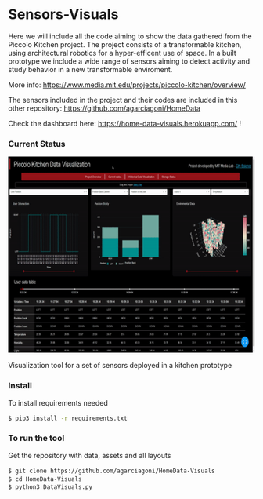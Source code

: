 # Sensors-Visuals
Here we will include all the code aiming to show the data gathered from the Piccolo Kitchen project. 
The project consists of a transformable kitchen, using architectural robotics for a hyper-efficent use of space.
In a built prototype we include a wide range of sensors aiming to detect activity and study behavior in a new transformable enviroment.   

More info: https://www.media.mit.edu/projects/piccolo-kitchen/overview/

The sensors included in the project and their codes are included in this other repository: https://github.com/agarciagoni/HomeData

Check the dashboard here: https://home-data-visuals.herokuapp.com/ !
### Current Status ###
<p align="center">
  <img src="https://github.com/agarciagoni/HomeData-Visuals/blob/master/Status/status.gif" width="700" height="400">
  </p>
Visualization tool for a set of sensors deployed in a kitchen prototype 

### Install ###
To install requirements needed
```bash
$ pip3 install -r requirements.txt
```

### To run the tool ###
Get the repository with data, assets and all layouts
```bash
$ git clone https://github.com/agarciagoni/HomeData-Visuals
$ cd HomeData-Visuals
$ python3 DataVisuals.py
```




